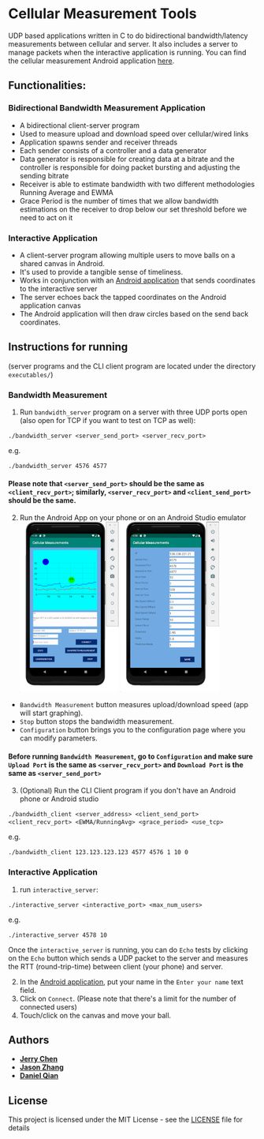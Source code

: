# Cellular Measurement Tools
UDP based applications written in C to do bidirectional bandwidth/latency measurements between cellular and server. It also includes 
a server to manage packets when the interactive application is running.
You can find the cellular measurement Android application [here](https://github.com/jerrychen017/cellular-measurement-android.git).

## Functionalities:
### Bidirectional Bandwidth Measurement Application
* A bidirectional client-server program
* Used to measure upload and download speed over cellular/wired links
* Application spawns sender and receiver threads
* Each sender consists of a controller and a data generator
* Data generator is responsible for creating data at a bitrate and the controller is responsible for doing packet bursting and adjusting the sending bitrate
* Receiver is able to estimate bandwidth with two different methodologies Running Average and EWMA
* Grace Period is the number of times that we allow bandwidth estimations on the receiver to drop below our set threshold before we need to act on it

### Interactive Application
* A client-server program allowing multiple users to move balls on a shared canvas in Android. 
* It's used to provide a tangible sense of timeliness. 
* Works in conjunction with an [Android application](https://github.com/jerrychen017/cellular-measurement-android.git) that sends coordinates to the interactive server
* The server echoes back the tapped coordinates on the Android application canvas
* The Android application will then draw circles based on the send back coordinates.

## Instructions for running
(server programs and the CLI client program are located under the directory `executables/`)
### Bandwidth Measurement
1.  Run `bandwidth_server` program on a server with three UDP ports open (also open for TCP if you want to test on TCP as well):
```
./bandwidth_server <server_send_port> <server_recv_port>
```
e.g. 
```
./bandwidth_server 4576 4577
```
#### Please note that `<server_send_port>` should be the same as `<client_recv_port>`; similarly, `<server_recv_port>` and `<client_send_port>` should be the same. 

2. Run the Android App on your phone or on an Android Studio emulator  
 <img width="200" src="./res/demo-main.png"> <img width="200" src="./res/demo-config.png">
 * `Bandwidth Measurement` button measures upload/download speed (app will start graphing).
 * `Stop` button stops the bandwidth measurement. 
 * `Configuration` button brings you to the configuration page where you can modify parameters. 

#### Before running `Bandwidth Measurement`, go to `Configuration` and make sure `Upload Port` is the same as `<server_recv_port>` and `Download Port` is the same as `<server_send_port>`

3. (Optional) Run the CLI Client program if you don't have an Android phone or Android studio 
```
./bandwidth_client <server_address> <client_send_port> <client_recv_port> <EWMA/RunningAvg> <grace_period> <use_tcp>
```
e.g. 
```
./bandwidth_client 123.123.123.123 4577 4576 1 10 0
```

### Interactive Application
1. run `interactive_server`:
```
./interactive_server <interactive_port> <max_num_users> 
```
e.g.
```
./interactive_server 4578 10 
```
Once the `interactive_server` is running, you can do `Echo` tests by clicking on the `Echo` button which sends a UDP packet to the server and measures the RTT (round-trip-time) between client (your phone) and server.

2. In the [Android application](https://github.com/jerrychen017/cellular-measurement-android.git), put your name in the `Enter your name` text field. 
3. Click on `Connect`. (Please note that there's a limit for the number of connected users)
4. Touch/click on the canvas and move your ball. 

## Authors

* **[Jerry Chen](https://github.com/jerrychen017)**
* **[Jason Zhang](https://github.com/jz1242)**
* **[Daniel Qian](https://github.com/kuhfzgbt)**

## License

This project is licensed under the MIT License - see the [LICENSE](LICENSE) file for details